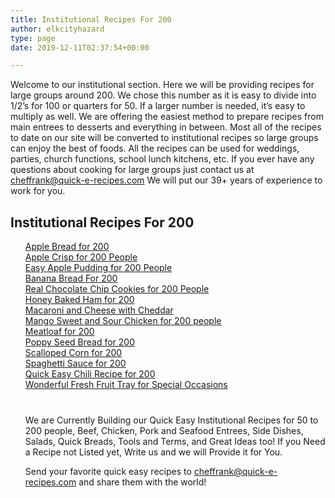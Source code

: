 ```yaml
---
title: Institutional Recipes For 200
author: elkcityhazard
type: page
date: 2019-12-11T02:37:54+00:00

---
```

Welcome to our institutional section. Here we will be providing recipes for large groups around 200. We chose this number as it is easy to divide into 1/2&#8217;s for 100 or quarters for 50. If a larger number is needed, it&#8217;s easy to multiply as well. We are offering the easiest method to prepare recipes from main entrees to desserts and everything in between. Most all of the recipes to date on our site will be converted to institutional recipes so large groups can enjoy the best of foods. All the recipes can be used for weddings, parties, church functions, school lunch kitchens, etc. If you ever have any questions about cooking for large groups just contact us at <cheffrank@quick-e-recipes.com> We will put our 39+ years of experience to work for you.

## Institutional Recipes For 200

<ul style="list-style:none;">
  <li>
    <a href="/wordpress/index.php/institutional-recipes-for-200/apple-bread-for-200-recipe/">Apple Bread for 200</a>
  </li>
  <li>
    <a href="/wordpress/index.php/institutional-recipes-for-200/apple-crisp-for-200/">Apple Crisp for 200 People</a>
  </li>
  <li>
    <a href="/wordpress/index.php/institutional-recipes-for-200/easy-apple-pudding-for-200-people/">Easy Apple Pudding for 200 People</a>
  </li>
  <li>
    <a href="/wordpress/index.php/institutional-recipes-for-200/banana-bread-recipe-for-200-people/">Banana Bread For 200</a>
  </li>
  <li>
    <a href="/wordpress/index.php/institutional-recipes-for-200/chocolate-chip-cookies-recipe-for-200-people/">Real Chocolate Chip Cookies for 200 People</a>
  </li>
  <li>
    <a href="/wordpress/index.php/institutional-recipes-for-200/honey-baked-ham-recipe-for-200/">Honey Baked Ham for 200</a>
  </li>
  <li>
    <a href="/wordpress/index.php/institutional-recipes-for-200/macaroni-and-cheese-recipe-for-200/">Macaroni and Cheese with Cheddar</a>
  </li>
  <li>
    <a href="/wordpress/index.php/institutional-recipes-for-200/mango-sweet-and-sour-chicken-arbutus/">Mango Sweet and Sour Chicken for 200 people</a>
  </li>
  <li>
    <a href="/wordpress/index.php/institutional-recipes-for-200/meatloaf-recipe-for-200-people/">Meatloaf for 200</a>
  </li>
  <li>
    <a href="/wordpress/index.php/institutional-recipes-for-200/poppy-seed-bread-recipe-for-200-people/">Poppy Seed Bread for 200</a>
  </li>
  <li>
    <a href="/wordpress/index.php/institutional-recipes-for-200/scalloped-corn-recipe-for-200-people/">Scalloped Corn for 200</a>
  </li>
  <li>
    <a href="/wordpress/index.php/institutional-recipes-for-200/spaghetti-sauce-recipe-for-200-people/">Spaghetti Sauce for 200</a>
  </li>
  <li>
    <a href="/wordpress/index.php/institutional-recipes-for-200/quick-and-easy-chili-recipe-for-200-people/">Quick Easy Chili Recipe for 200</a>
  </li>
  <li>
    <a href="/wordpress/index.php/institutional-recipes-for-200/fresh-fruit-tray-for-special-occasions/">Wonderful Fresh Fruit Tray for Special Occasions</a>
  </li>
  <p style="margin-top: 40px;">
    We are Currently Building our Quick Easy Institutional Recipes for 50 to 200 people, Beef, Chicken, Pork and Seafood Entrees, Side Dishes, Salads, Quick Breads, Tools and Terms, and Great Ideas too! If you Need a Recipe not Listed yet, Write us and we will Provide it for You.
  </p>
  
  <p>
    Send your favorite quick easy recipes to <a href="mailto:cheffrank@quick-e-recipes.com">cheffrank@quick-e-recipes.com</a> and share them with the world!
  </p>